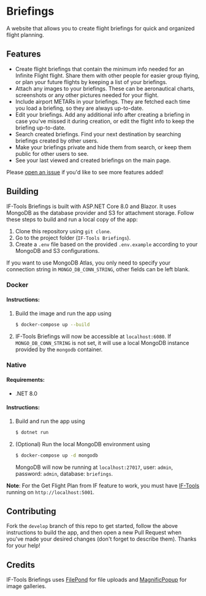 # Briefings
A website that allows you to create flight briefings for quick and organized flight planning.

## Features
- Create flight briefings that contain the minimum info needed for an Infinite Flight flight. Share them with other people for easier group flying, or plan your future flights by keeping a list of your briefings.
- Attach any images to your briefings. These can be aeronautical charts, screenshots or any other pictures needed for your flight.
- Include airport METARs in your briefings. They are fetched each time you load a briefing, so they are always up-to-date.
- Edit your briefings. Add any additional info after creating a briefing in case you've missed it during creation, or edit the flight info to keep the briefing up-to-date.
- Search created briefings. Find your next destination by searching briefings created by other users.
- Make your briefings private and hide them from search, or keep them public for other users to see.
- See your last viewed and created briefings on the main page. 

Please [open an issue](https://github.com/if-tools/Briefings/issues/new?assignees=&labels=enhancement&template=feature_request.md) if you'd like to see more features added!

## Building
IF-Tools Briefings is built with ASP.NET Core 8.0 and Blazor. It uses MongoDB as the database provider and S3 for attachment storage. 
Follow these steps to build and run a local copy of the app:

1. Clone this repository using `git clone`.
2. Go to the project folder (`IF-Tools Briefings`).
3. Create a `.env` file based on the provided `.env.example` according to your MongoDB and S3 configurations.

If you want to use MongoDB Atlas, you only need to specify your connection string in `MONGO_DB_CONN_STRING`, other fields can be left blank.

### Docker
#### Instructions:
1. Build the image and run the app using
    ```bash
    $ docker-compose up --build
    ```
2. IF-Tools Briefings will now be accessible at `localhost:6080`. If `MONGO_DB_CONN_STRING` is not set, it will use a local MongoDB instance provided by the `mongodb` container.

### Native
#### Requirements:
- .NET 8.0

#### Instructions:
1. Build and run the app using
   ```bash
   $ dotnet run
   ```
2. (Optional) Run the local MongoDB environment using
   ```bash
   $ docker-compose up -d mongodb
   ```
   MongoDB will now be running at `localhost:27017`, user: `admin`, password: `admin`, database: `briefings`.

**Note**: For the Get Flight Plan from IF feature to work, you must have [IF-Tools](https://github.com/if-tools/IF-Tools) running on `http://localhost:5001`.

## Contributing
Fork the `develop` branch of this repo to get started, follow the above instructions to build the app, and then open a new Pull Request when you've made your desired changes (don't forget to describe them). Thanks for your help!

## Credits
IF-Tools Briefings uses [FilePond](https://pqina.nl/filepond/) for file uploads and [MagnificPopup](https://dimsemenov.com/plugins/magnific-popup/) for image galleries.  
